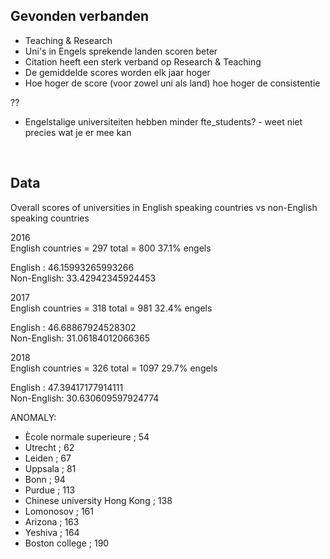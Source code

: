 ## Gevonden verbanden
* Teaching & Research
* Uni's in Engels sprekende landen scoren beter
* Citation heeft een sterk verband op Research & Teaching
* De gemiddelde scores worden elk jaar hoger
* Hoe hoger de score (voor zowel uni als land) hoe hoger de consistentie

??
* Engelstalige universiteiten hebben minder fte_students? - weet niet precies wat je er mee kan

<br>

## Data

Overall scores of universities in English speaking countries vs non-English speaking countries


2016  
English countries = 297
total = 800
37.1% engels

English    :  46.15993265993266  
Non-English:  33.42942345924453  


2017  
English countries = 318
total = 981
32.4% engels

English    :  46.68867924528302  
Non-English:  31.06184012066365  


2018  
English countries = 326
total = 1097
29.7% engels

English    :  47.39417177914111  
Non-English:  30.630609597924774  



ANOMALY:
- Ècole normale superieure ; 54
- Utrecht ; 62
- Leiden ; 67
- Uppsala ; 81
- Bonn ; 94
- Purdue ; 113
- Chinese university Hong Kong ; 138
- Lomonosov ; 161
- Arizona ; 163
- Yeshiva ; 164
- Boston college ; 190

